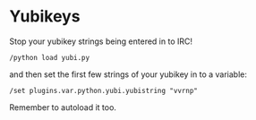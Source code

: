 # Yubikeys

Stop your yubikey strings being entered in to IRC!

```
/python load yubi.py
```

and then set the first few strings of your yubikey in to a variable:

```
/set plugins.var.python.yubi.yubistring "vvrnp"
```

Remember to autoload it too.
